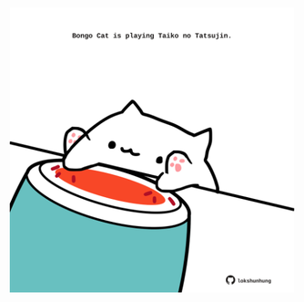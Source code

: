 <!-- built at 03/10/2025, 10:00:28 UTC -->
<p align="center">
  <img width="500" height="500" src="./ReadmeImage.svg">
</p>
